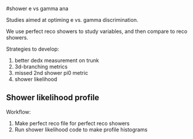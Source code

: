 #shower e vs gamma ana

Studies aimed at optiming e vs. gamma discrimination.

We use perfect reco showers to study variables, and then compare to reco showers.

Strategies to develop:

  1. better dedx measurement on trunk
  2. 3d-branching metrics
  3. missed 2nd shower pi0 metric
  4. shower likelihood

## Shower likelihood profile

Workflow:

  1. Make perfect reco file for perfect reco showers
  2. Run shower likelihood code to make profile histograms

